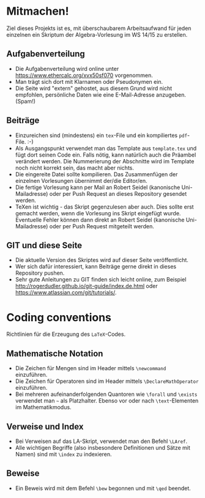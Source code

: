 # Mitmachen!
Ziel dieses Projekts ist es, mit überschaubarem Arbeitsaufwand für jeden einzelnen ein Skriptum der Algebra-Vorlesung im WS 14/15 zu erstellen.

## Aufgabenverteilung
 * Die Aufgabenverteilung wird online unter https://www.ethercalc.org/xvx50sf070 vorgenommen.
 * Man trägt sich dort mit Klarnamen oder Pseudonymen ein.
 * Die Seite wird "extern" gehostet, aus diesem Grund wird nicht empfohlen, persönliche Daten wie eine E-Mail-Adresse anzugeben. (Spam!)

## Beiträge
 * Einzureichen sind (mindestens) ein `tex`-File und ein kompiliertes `pdf`-File. :-)
 * Als Ausgangspunkt verwendet man das Template aus `template.tex` und fügt dort seinen Code ein. Falls nötig, kann natürlich auch die Präambel verändert werden. Die Nummerierung der Abschnitte wird im Template noch nicht korrekt sein, das macht aber nichts.
 * Die eingereite Datei sollte kompilieren. Das Zusammenfügen der einzelnen Vorlesungen übernimmt der/die Editor/en.
 * Die fertige Vorlesung kann per Mail an Robert Seidel (kanonische Uni-Mailadresse) oder per Push Request an dieses Repository gesendet werden.
 * TeXen ist wichtig - das Skript gegenzulesen aber auch. Dies sollte erst gemacht werden, wenn die Vorlesung ins Skript eingefügt wurde. Eventuelle Fehler können dann direkt an Robert Seidel (kanonische Uni-Mailadresse) oder per Push Request mitgeteilt werden.

## GIT und diese Seite
 * Die aktuelle Version des Skriptes wird auf dieser Seite veröffentlicht.
 * Wer sich dafür interessiert, kann Beiträge gerne direkt in dieses Repository pushen.
 * Sehr gute Anleitungen zu GIT finden sich leicht online, zum Beispiel http://rogerdudler.github.io/git-guide/index.de.html oder https://www.atlassian.com/git/tutorials/.

# Coding conventions
Richtlinien für die Erzeugung des `LaTeX`-Codes.

## Mathematische Notation
 * Die Zeichen für Mengen sind im Header mittels `\newcommand` einzuführen.
 * Die Zeichen für Operatoren sind im Header mittels `\DeclareMathOperator` einzuführen.
 * Bei mehreren aufeinanderfolgenden Quantoren wie `\forall` und `\exists` verwendet man `~` als Platzhalter. Ebenso vor oder nach `\text`-Elementen im Mathematikmodus.

## Verweise und Index
 * Bei Verweisen auf das LA-Skript, verwendet man den Befehl `\LAref`.
 * Alle wichtigen Begriffe (also insbesondere Definitionen und Sätze mit Namen) sind mit `\index` zu indexieren.

## Beweise
 * Ein Beweis wird mit dem Befehl `\bew` begonnen und mit `\qed` beendet.
